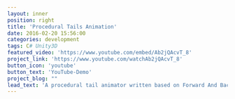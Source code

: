```yaml
---
layout: inner
position: right
title: 'Procedural Tails Animation'
date: 2016-02-20 15:56:00
categories: development
tags: C# Unity3D
featured_video: 'https://www.youtube.com/embed/Ab2jQAcvT_8'
project_link: 'https://www.youtube.com/watchAb2jQAcvT_8'
button_icon: 'youtube'
button_text: 'YouTube-Demo'
project_blog: ""
lead_text: 'A procedural tail animator written based on Forward And Backward Reaching Inverse Kinematics (FABRIK) algorithm.'
---
```

